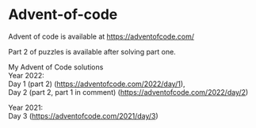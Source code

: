 # Advent-of-code
Advent of code is available at https://adventofcode.com/ </br>

Part 2 of puzzles is available after solving part one.

My Advent of Code solutions </br>
Year 2022: </br>
          Day 1 (part 2) (https://adventofcode.com/2022/day/1), </br>
          Day 2 (part 2, part 1 in comment) (https://adventofcode.com/2022/day/2) </br>

Year 2021:</br> 
          Day 3 (https://adventofcode.com/2021/day/3)</br>

